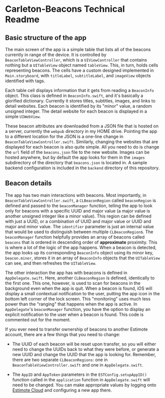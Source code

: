 # Carleton-Beacons Technical Readme

## Basic structure of the app

The main screen of the app is a simple table that lists all of the beacons currently in range of the device. It is controlled by `BeaconTableViewController`, which is a `UIViewController` that contains nothing but a `UITableView` object named `tableView`. This, in turn, holds cells representing beacons. The cells have a custom designed implemented in `Main.storyboard`, with `titleLabel`, `subtitleLabel`, and `imageView` objects identified with tags.

Each table cell displays information that it gets from reading a `BeaconInfo` object. This class is defined in `BeaconInfo.swift`, and it's basically a glorified dictionary. Currently it stores titles, subtitles, images, and links to detail websites. Each beacon is identified by its "minor" value, a random unsigned integer. The detail website for each beacon is displayed in a simple `UIWebView`.

These beacon attributes are downloaded from a JSON file that is hosted on a server, currently the `webpub` directory in my HOME drive. Pointing the app to a different location for the JSON is a one-line change in `BeaconTableViewController.swift`. Similarly, changing the websites that are displayed for each beacon is also quite simple. All you need to do is change the `url` field of the `beacons.json` file to the new website. Images can be hosted anywhere, but by default the app looks for them in the `images` subdirectory of the directory that `beacons.json` is located in. A sample backend configuration is included in the `backend` directory of this repository.

## Beacon details

The app has two main interactions with beacons. Most importantly, in `BeaconTableViewController.swift`, a `CLBeaconRegion` called `beaconRegion` is defined and passed to the `beaconManager` function, telling the app to look only for beacons with a specific UUID and major value (a major value is another unsigned integer like a minor value). This region can be defined with just a UUID, or a combination of UUID and major value or UUID and major and minor value. The `identifier` parameter is just an internal value that would be used to distinguish between multiple `CLBeaconRegion`s. The `beaconManager` function helpfully provides an array of beacons called `beacons` that is ordered in descending order of **approximate** proximity. This is where a lot of the logic of the app happens. When a beacon is detected, the app looks up its corresponding `BeaconInfo` object using its minor key, `beacon.minor`, stores it in an array of `BeaconInfo` objects that the `UITableView` can see, and then refreshes the `UITableView`.

The other interaction the app has with beacons is defined in `AppDelegate.swift`. Here, another `CLBeaconRegion` is defined, identically to the first one. This one, however, is used to scan for beacons in the background even when the app is quit. When a beacon is found, iOS will display a small contextual notification to the user, putting the app icon in the bottom left corner of the lock screen. This "monitoring" uses much less power than the "ranging" that happens when the app is active. In `AppDelegate`'s `beaconManager` function, you have the option to display an explicit notification to the user when a beacon is found. This code is commented out for the moment.

If you ever need to transfer ownership of beacons to another Estimote account, there are a few things that you need to change:

* The UUID of each beacon will be reset upon transfer, so you will either need to change the UUIDs back to what they were before, or generate a new UUID and change the UUID that the app is looking for. Remember, there are two separate `CLBeaconRegions`: one in `BeaconTableViewController.swift` and one in `AppDelegate.swift`.

* The `AppID` and `AppToken` parameters in the `ESTConfig.setupAppID()` function called in the `application` function in `AppDelegate.swift` will need to be changed. You can make appropriate values by logging onto [Estimote Cloud](https://cloud.estimote.com) and configuring a new app there.
